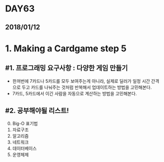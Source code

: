 # DAY63

## 2018/01/12

# 1. Making a Cardgame step 5

## #1. 프로그래밍 요구사항 : 다양한 게임 만들기
  - 한꺼번에 7카드나 5카드를 모두 보여주는게 아니라, 실제로 딜러가 일정 시간 간격으로 두고 카드를 나눠주는 것처럼 반복해서 업데이트하는 방법을 고민해본다.
  - 7카드, 5카드에서 이긴 사람을 자동으로 계산하는 방법을 고민해본다.

## #2. 공부해야될 리스트!
  0. Big-O 표기법
  1. 자료구조
  2. 알고리즘
  3. 네트워크
  4. 데이터베이스
  5. 운영체제
